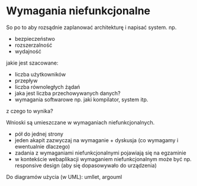# Wymagania niefunkcjonalne
So po to aby rozsądnie zaplanować architekturę i napisać system.
np.
- bezpieczeństwo
- rozszerzalność
- wydajność

jakie jest szacowane:
- liczba użytkowników
- przepływ
- liczba równoległych żądań
- jaka jest liczba przechowywanych danych?
- wymagania softwarowe np. jaki kompilator, system itp.

z czego to wynika?

Wnioski są umieszczane w wymaganiach niefunkcjonalnych.

- pół do jednej strony
- jeden akapit zazwyczaj na wymaganie + dyskusja (co wymagamy i ewentualnie dlaczego)
- zadania z wymaganiami niefunkcjonalnymi pojawiają się na egzaminie
- w kontekście webaplikacji wymaganiem niefunkcjonalnym może być np. responsive design (aby się dopasowywało do urządzenia)

Do diagramów użycia (w UML): umllet, argouml
